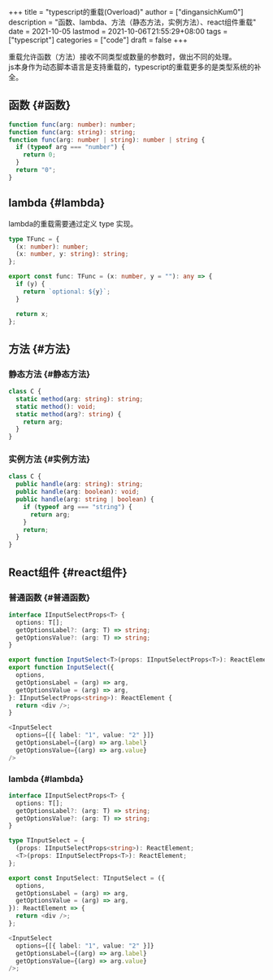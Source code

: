 +++
title = "typescript的重载(Overload)"
author = ["dingansichKum0"]
description = "函数、lambda、方法（静态方法，实例方法）、react组件重载"
date = 2021-10-05
lastmod = 2021-10-06T21:55:29+08:00
tags = ["typescript"]
categories = ["code"]
draft = false
+++

<p class="verse">
重载允许函数（方法）接收不同类型或数量的参数时，做出不同的处理。<br />
js本身作为动态脚本语言是支持重载的，typescript的重载更多的是类型系统的补全。<br />
</p>


## 函数 {#函数}

```typescript
function func(arg: number): number;
function func(arg: string): string;
function func(arg: number | string): number | string {
  if (typeof arg === "number") {
    return 0;
  }
  return "0";
}
```


## lambda {#lambda}

lambda的重载需要通过定义 type 实现。

```typescript
type TFunc = {
  (x: number): number;
  (x: number, y: string): string;
};

export const func: TFunc = (x: number, y = ""): any => {
  if (y) {
    return `optional: ${y}`;
  }

  return x;
};
```


## 方法 {#方法}


### 静态方法 {#静态方法}

```typescript
class C {
  static method(arg: string): string;
  static method(): void;
  static method(arg?: string) {
    return arg;
  }
}
```


### 实例方法 {#实例方法}

```typescript
class C {
  public handle(arg: string): string;
  public handle(arg: boolean): void;
  public handle(arg: string | boolean) {
    if (typeof arg === "string") {
      return arg;
    }
    return;
  }
}
```


## React组件 {#react组件}


### 普通函数 {#普通函数}

```typescript
interface IInputSelectProps<T> {
  options: T[];
  getOptionsLabel?: (arg: T) => string;
  getOptionsValue?: (arg: T) => string;
}

export function InputSelect<T>(props: IInputSelectProps<T>): ReactElement;
export function InputSelect({
  options,
  getOptionsLabel = (arg) => arg,
  getOptionsValue = (arg) => arg,
}: IInputSelectProps<string>): ReactElement {
  return <div />;
}

<InputSelect
  options={[{ label: "1", value: "2" }]}
  getOptionsLabel={(arg) => arg.label}
  getOptionsValue={(arg) => arg.value}
/>
```


### lambda {#lambda}

```typescript
interface IInputSelectProps<T> {
  options: T[];
  getOptionsLabel?: (arg: T) => string;
  getOptionsValue?: (arg: T) => string;
}

type TInputSelect = {
  (props: IInputSelectProps<string>): ReactElement;
  <T>(props: IInputSelectProps<T>): ReactElement;
};

export const InputSelect: TInputSelect = ({
  options,
  getOptionsLabel = (arg) => arg,
  getOptionsValue = (arg) => arg,
}): ReactElement => {
  return <div />;
};

<InputSelect
  options={[{ label: "1", value: "2" }]}
  getOptionsLabel={(arg) => arg.label}
  getOptionsValue={(arg) => arg.value}
/>;

```
